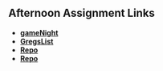 ## Afternoon Assignment Links

* **[gameNight]( https://github.com/khilek/gameNight )**
* **[GregsList]( https://github.com/khilek/spring24_gregslistMVC )**
* **[Repo](https://github.com/khilek/<ASSIGNMENT_REPO>)**
* **[Repo](https://github.com/khilek/<ASSIGNMENT_REPO>)**
